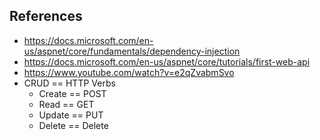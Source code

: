 ## References
* https://docs.microsoft.com/en-us/aspnet/core/fundamentals/dependency-injection
* https://docs.microsoft.com/en-us/aspnet/core/tutorials/first-web-api
* https://www.youtube.com/watch?v=e2qZvabmSvo
* CRUD == HTTP Verbs
    + Create == POST
    + Read == GET
    + Update == PUT
    + Delete == Delete
